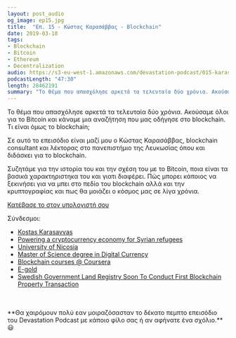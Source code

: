 ```yaml
---
layout: post_audio
og_image: ep15.jpg
title:  "Επ. 15 - Κώστας Καρασάββας - Blockchain"
date: 2019-03-10
tags:
- Blockchain
- Bitcoin
- Ethereum
- Decentralization
audio: https://s3-eu-west-1.amazonaws.com/devastation-podcast/015-karasavvas-blockchain.mp3
podcastLength: "47:30"
length: 28462191
summary: "Το θέμα που απασχόλησε αρκετά τα τελευταία δύο χρόνια. Ακούσαμε όλοι για το Bitcoin και κάναμε μια αναζήτηση που μας οδήγησε στο blockchain. Τι είναι όμως το blockchain;"
---
```

Το θέμα που απασχόλησε αρκετά τα τελευταία δύο χρόνια. Ακούσαμε όλοι για το Bitcoin και κάναμε μια αναζήτηση που μας οδήγησε στο blockchain. Τι είναι όμως το blockchain;

Σε αυτό το επεισόδιο είναι μαζί μου ο Κώστας Καρασάββας, blockchain consultant και λέκτορας στο πανεπιστήμιο της Λευκωσίας όπου και διδάσκει για το blockchain.

Συζητάμε για την ιστορία του και την σχέση του με το Bitcoin, ποια είναι τα βασικά χαρακτηριστηκα του και γιατι διαφέρει. Πώς μπορει κάποιος να ξεκινήσει για να μπει στο πεδίο του blockchain αλλά και την κρυπτογραφίας και πως θα μοιάζει ο κόσμος μας σε λίγα χρόνια.

<a href="{{page.audio}}" target="_blank"><i class="fa fa-cloud-download"></i> Κατέβασε το στον υπολογιστή σου</a>

Σύνδεσμοι:

* <a href="http://www.kkarasavvas.com" target="_blank">Kostas Karasavvas</a>
* <a href="https://blog.coinbase.com/powering-a-cryptocurrency-economy-for-syrian-refugees-e0e40de1c138" target="_blank">Powering a cryptocurrency economy for Syrian refugees</a>
* <a href="https://www.unic.ac.cy/" target="_blank">University of Nicosia</a>
* <a href="https://digitalcurrency.unic.ac.cy/" target="_blank">Master of Science degree in Digital Currency</a>
* <a href="https://www.coursera.org/courses?query=blockchain" target="_blank">Blockchain courses @ Coursera</a>
* <a href="https://en.wikipedia.org/wiki/E-gold" target="_blank">E-gold</a>
* <a href="https://cointelegraph.com/news/swedish-government-land-registry-soon-to-conduct-first-blockchain-property-transaction" target="_blank">Swedish Government Land Registry Soon To Conduct First Blockchain Property Transaction</a>

<br/>
<br/>
**Θα χαιρόμουν πολύ εαν μοιραζόσασταν το δέκατο πεμπτο επεισόδιο του Devastation
Podcast με κάποιο φίλο σας ή αν αφήνατε ένα σχόλιο.** 😃
